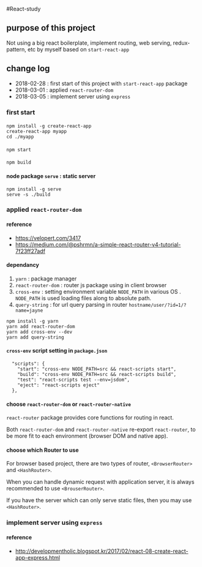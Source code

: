 #React-study 
## purpose of this project
Not using a big react boilerplate, implement routing, web serving, redux-pattern, etc by myself based on `start-react-app`
## change log

- 2018-02-28 : first start of this project with `start-react-app` package
- 2018-03-01 : applied `react-router-dom`
- 2018-03-05 : implement server using `express`
 
### first start
####
```$xslt
npm install -g create-react-app
create-react-app myapp 
cd ./myapp
```
####
```$xslt
npm start
```
#### 
```
npm build 
```
#### node package `serve` : static server
```$xslt
npm install -g serve
serve -s ./build
```

### applied `react-router-dom`
#### reference
- https://velopert.com/3417
- https://medium.com/@pshrmn/a-simple-react-router-v4-tutorial-7f23ff27adf
#### dependancy
1. `yarn` : package manager
2. `react-router-dom` : router js package using in client browser
3. `cross-env` : setting environment variable `NODE_PATH` in various OS . `NODE_PATH` is used loading files along to absolute path.
4. `query-string` : for url query parsing in router `hostname/user/?id=1/?name=jayne`
```$xslt
npm install -g yarn
yarn add react-router-dom
yarn add cross-env --dev
yarn add query-string
``` 
#### `cross-env` script setting in `package.json`
```$xslt
  "scripts": {
    "start": "cross-env NODE_PATH=src && react-scripts start",
    "build": "cross-env NODE_PATH=src && react-scripts build",
    "test": "react-scripts test --env=jsdom",
    "eject": "react-scripts eject"
  },
```


#### choose `react-router-dom` or `react-router-native`
`react-router` package provides core functions for routing in react. 

Both `react-router-dom` and `react-router-native` re-export `react-router`, to be more fit to each environment (browser DOM and native app).

#### choose which Router to use
For browser based project, there are two types of router, `<BrowserRouter>` and `<HashRouter>`.

When you can handle dynamic request with application server, it is always recommended to use `<BrouserRouter>`.

If you have the server which can only serve static files, then you may use `<HashRouter>`.



### implement server using `express`

#### reference 
- http://developmentholic.blogspot.kr/2017/02/react-08-create-react-app-express.html
